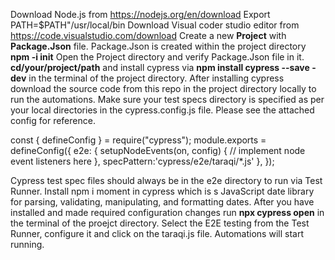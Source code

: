 Download Node.js from https://nodejs.org/en/download
Export PATH=$PATH"/usr/local/bin
Download Visual coder studio editor from https://code.visualstudio.com/download
Create a new **Project** with **Package.Json** file. Package.Json is created within the project directory **npm -i init** 
Open the Project directory and verify Package.Json file in it.
**cd/your/project/path** and install cypress via **npm install cypress --save -dev** in the terminal of the project directory.
After installing cypress download the source code from this repo in the project directory locally to run the automations.
Make sure your test specs directory is specified as per your local directories in the cypress.config.js file. Please see the attached config for reference.

const { defineConfig } = require("cypress");
      module.exports = defineConfig({
        e2e: {
          setupNodeEvents(on, config) {
            // implement node event listeners here
          },
          specPattern:'cypress/e2e/taraqi/*.js'
        },
      });

Cypress test spec files should always be in the e2e directory to run via Test Runner.
Install npm i moment in cypress which is s JavaScript date library for parsing, validating, manipulating, and formatting dates.
After you have installed and made required configuration changes run **npx cypress open** in the terminal of the proejct directory.
Select the E2E testing from the Test Runner, configure it and click on the taraqi.js file.
Automations will start running.
